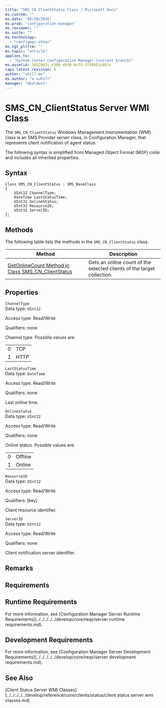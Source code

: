 ```yaml
---
title: "SMS_CN_ClientStatus Class | Microsoft Docs"
ms.custom: ""
ms.date: "09/20/2016"
ms.prod: "configuration-manager"
ms.reviewer: ""
ms.suite: ""
ms.technology:
  - "configmgr-other"
ms.tgt_pltfrm: ""
ms.topic: "article"
applies_to:
  - "System Center Configuration Manager (current branch)"
ms.assetid: 3d52902c-630b-4450-8cf5-3f58852c057c
caps.latest.revision: 6
author: "shill-ms"
ms.author: "v-suhill"
manager: "mbaldwin"
---
```

# SMS_CN_ClientStatus Server WMI Class
The `SMS_CN_ClientStatus` Windows Management Instrumentation (WMI) class is an SMS Provider server class, in Configuration Manager, that represents client notification of agent status.  

 The following syntax is simplified from Managed Object Format (MOF) code and includes all inherited properties.  

## Syntax  

```  
Class SMS_CN_ClientStatus : SMS_BaseClass  
{  
    UInt32 ChannelType;  
    DateTime LastStatusTime;  
    UInt32 OnlineStatus;  
    UInt32 ResourceID;  
    UInt32 ServerID;  
};  
```  

## Methods  
 The following table lists the methods in the `SMS_CN_ClientStatus` class.  

|Method|Description|  
|------------|-----------------|  
|[GetOnlineCount Method in Class SMS_CN_ClientStatus](../../../../../develop/reference/core/clients/status/getonlinecount-method-in-class-sms_cn_clientstatus.md)|Gets an online count of the selected clients of the target collection.|  

## Properties  
 `ChannelType`  
 Data type: `UInt32`  

 Access type: Read/Write  

 Qualifiers: none  

 Channel type. Possible values are:  

|||  
|-|-|  
|0|TCP|  
|1|HTTP|  

 `LastStatusTime`  
 Data type: `DateTime`  

 Access type: Read/Write  

 Qualifiers: none  

 Last online time.  

 `OnlineStatus`  
 Data type: `UInt32`  

 Access type: Read/Write  

 Qualifiers: none  

 Online status. Possible values are:  

|||  
|-|-|  
|0|Offline|  
|1|Online|  

 `ResourceID`  
 Data type: `UInt32`  

 Access type: Read/Write  

 Qualifiers: [key]  

 Client resource identifier.  

 `ServerID`  
 Data type: `UInt32`  

 Access type: Read/Write  

 Qualifiers: none  

 Client notification server identifier.  

## Remarks  

## Requirements  

## Runtime Requirements  
 For more information, see [Configuration Manager Server Runtime Requirements](../../../../../develop/core/reqs/server runtime requirements.md).  

## Development Requirements  
 For more information, see [Configuration Manager Server Development Requirements](../../../../../develop/core/reqs/server development requirements.md).  

## See Also  
 [Client Status Server WMI Classes](../../../../../develop/reference/core/clients/status/client status server wmi classes.md)
